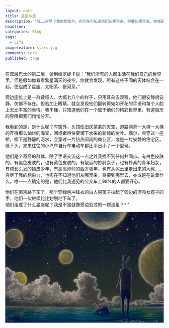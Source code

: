 ```yaml
---
layout: post  
title: 星座与星    
description: "我……穷尽了我的想象力，也实在不知道他们从哪里来，将要到哪里去，亦或是在说着什么。唯一一点确定的是，他们比我遇见的公交车上98%的人都要开心。"  
headline: 
categories: Blog  
tags: 
  - Life  
imagefeature: stars.jpg 
comments: ture  
published: true  
---
```


在双层巴士的第二层，读到维罗妮卡说：“我们所有的人都生活在我们自己的世界里。但是假如你看看繁星满天的夜空，你就会发现，所有这些不同的天体结合在一起，便组成了星座、太阳系、银河系。”

旁边座位上是一群聋哑人，大概七八个的样子，只用耳朵去观察，他们很安静很安静，仿佛不存在。但若加上眼睛，就会发现他们翻转得宛如开花的手语和每个人脸上无比丰富的表情。我不懂，只知道他们在一个属于他们的精彩世界里，有道隐形的界限把我们悄悄分开。

我看到的是，是什么呢？车窗外，头顶依旧灰蒙蒙的天空，道路两旁一大棵一大棵的开得那么灿烂的海棠，间或嫩得快要滴下水来的新绿的树叶。偶尔，会穿过一座桥，桥下是静静的河水，会穿过一片热热闹闹的商业区，或是一片安静的住宅区。低下头，来来往往的小汽车自行车电动车都比平日小了一个型号。

他们是个奇怪的群体，除了手语交流这一点之外我找不到任何共同点。有白色皮肤的，有黑色皮肤的，也有黄色皮肤的。有靓丽的妙龄女子，也有朴素的青年妇女，有梳长头发的嬉皮少年，有高高帅帅的西方青年，也有从泥土里走出来的大叔……穷尽了我的想象力，也实在不知道他们从哪里来，将要到哪里去，亦或是在说着什么。唯一一点确定的是，他们比我遇见的公交车上98%的人都要开心。

他们在南京路下车了，那个穿绿色冲锋衣的白人男孩子拉起了旁边的漂亮女孩子的手，他们一伙继续比比划划地下车了。  
他们组成了什么星座呢？我是不是就像旁边划过的一颗流星？^ ^  

![Constellations_and_Stars](/images/Constellations_and_Stars.jpg "牵着乌龟散步的兔大哥^ ^")
